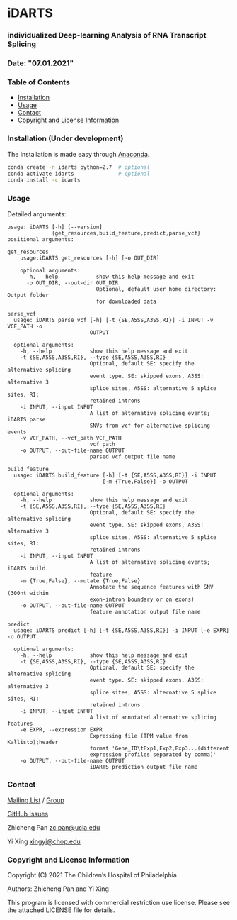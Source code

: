 # iDARTS
### individualized Deep-learning Analysis of RNA Transcript Splicing
### Date: "07.01.2021"

### Table of Contents
- [Installation](#installation)
- [Usage](#usage)
- [Contact](#contact)
- [Copyright and License Information](#copyright-and-license-information)

### Installation (Under development)
The installation is made easy through [Anaconda](https://anaconda.org/idarts).

```bash
conda create -n idarts python=2.7  # optional
conda activate idarts              # optional
conda install -c idarts
```

### Usage
Detailed arguments:
```
usage: iDARTS [-h] [--version]
              {get_resources,build_feature,predict,parse_vcf}
positional arguments:

get_resources
    usage:iDARTS get_resources [-h] [-o OUT_DIR]

    optional arguments:
      -h, --help            show this help message and exit
      -o OUT_DIR, --out-dir OUT_DIR
                            Optional, default user home directory: Output folder
                            for downloaded data

parse_vcf
  usage: iDARTS parse_vcf [-h] [-t {SE,A5SS,A3SS,RI}] -i INPUT -v VCF_PATH -o
                          OUTPUT  

  optional arguments:
    -h, --help            show this help message and exit
    -t {SE,A5SS,A3SS,RI}, --type {SE,A5SS,A3SS,RI}
                          Optional, default SE: specify the alternative splicing
                          event type. SE: skipped exons, A3SS: alternative 3
                          splice sites, A5SS: alternative 5 splice sites, RI:
                          retained introns
    -i INPUT, --input INPUT
                          A list of alternative splicing events; iDARTS parse
                          SNVs from vcf for alternative splicing events
    -v VCF_PATH, --vcf_path VCF_PATH
                          vcf path
    -o OUTPUT, --out-file-name OUTPUT
                          parsed vcf output file name

build_feature
  usage: iDARTS build_feature [-h] [-t {SE,A5SS,A3SS,RI}] -i INPUT
                              [-m {True,False}] -o OUTPUT 

  optional arguments:
    -h, --help            show this help message and exit
    -t {SE,A5SS,A3SS,RI}, --type {SE,A5SS,A3SS,RI}
                          Optional, default SE: specify the alternative splicing
                          event type. SE: skipped exons, A3SS: alternative 3
                          splice sites, A5SS: alternative 5 splice sites, RI:
                          retained introns
    -i INPUT, --input INPUT
                          A list of alternative splicing events; iDARTS build
                          feature
    -m {True,False}, --mutate {True,False}
                          Annotate the sequence features with SNV (300nt within
                          exon-intron boundary or on exons)
    -o OUTPUT, --out-file-name OUTPUT
                          feature annotation output file name   

predict
  usage: iDARTS predict [-h] [-t {SE,A5SS,A3SS,RI}] -i INPUT [-e EXPR] -o OUTPUT  

  optional arguments:
    -h, --help            show this help message and exit
    -t {SE,A5SS,A3SS,RI}, --type {SE,A5SS,A3SS,RI}
                          Optional, default SE: specify the alternative splicing
                          event type. SE: skipped exons, A3SS: alternative 3
                          splice sites, A5SS: alternative 5 splice sites, RI:
                          retained introns
    -i INPUT, --input INPUT
                          A list of annotated alternative splicing features
    -e EXPR, --expression EXPR
                          Expressing file (TPM value from Kallisto);header
                          format 'Gene_ID\tExp1,Exp2,Exp3...(different
                          expression profiles separated by comma)'
    -o OUTPUT, --out-file-name OUTPUT
                          iDARTS prediction output file name                          
```

### Contact
[Mailing List](mailto:idarts-user-group@googlegroups.com) / [Group](https://groups.google.com/d/forum/idarts-user-group)

[GitHub Issues](https://github.com/Xinglab/iDARTS/issues)

Zhicheng Pan <zc.pan@ucla.edu>

Yi Xing <xingyi@chop.edu>

### Copyright and License Information
Copyright (C) 2021 The Children’s Hospital of Philadelphia

Authors: Zhicheng Pan and Yi Xing

This program is licensed with commercial restriction use license. Please see the attached LICENSE file for details.
